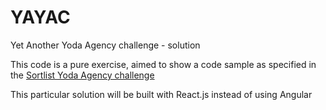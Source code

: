 # YAYAC
Yet Another Yoda Agency challenge - solution

This code is a pure exercise, aimed to show a code sample as specified in the [Sortlist Yoda Agency challenge ](https://github.com/sortlist/jobs/tree/full-stack)

This particular solution will be built with React.js instead of using Angular
